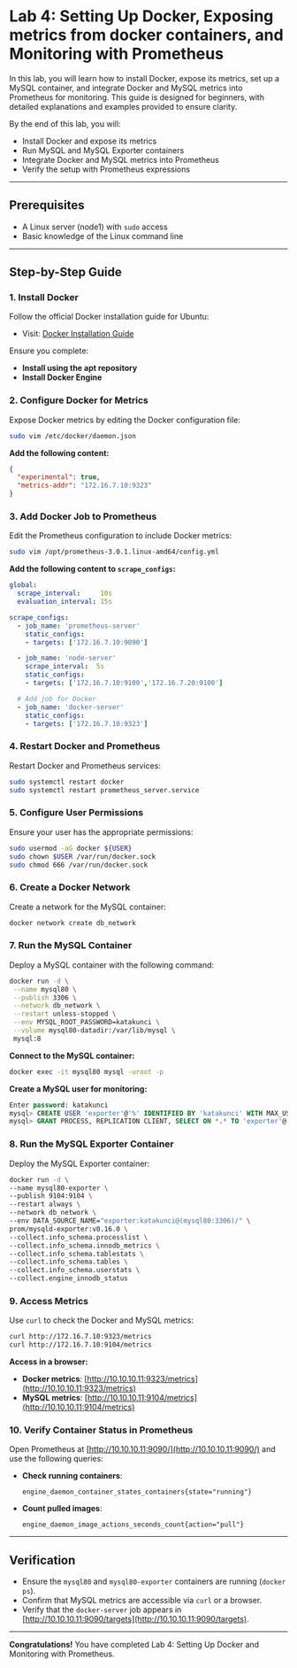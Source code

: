 # Lab 4: Setting Up Docker, Exposing metrics from docker containers, and Monitoring with Prometheus

In this lab, you will learn how to install Docker, expose its metrics, set up a MySQL container, and integrate Docker and MySQL metrics into Prometheus for monitoring. This guide is designed for beginners, with detailed explanations and examples provided to ensure clarity.

By the end of this lab, you will:

- Install Docker and expose its metrics
- Run MySQL and MySQL Exporter containers
- Integrate Docker and MySQL metrics into Prometheus
- Verify the setup with Prometheus expressions

---

## Prerequisites

- A Linux server (node1) with `sudo` access
- Basic knowledge of the Linux command line

---

## Step-by-Step Guide

### 1. Install Docker

Follow the official Docker installation guide for Ubuntu:

- Visit: [Docker Installation Guide](https://docs.docker.com/engine/install/ubuntu/#install-using-the-repository)

Ensure you complete:

- **Install using the apt repository**
- **Install Docker Engine**

### 2. Configure Docker for Metrics

Expose Docker metrics by editing the Docker configuration file:

```bash
sudo vim /etc/docker/daemon.json
```

**Add the following content:**

```json
{
  "experimental": true,
  "metrics-addr": "172.16.7.10:9323"
}
```

### 3. Add Docker Job to Prometheus

Edit the Prometheus configuration to include Docker metrics:

```bash
sudo vim /opt/prometheus-3.0.1.linux-amd64/config.yml
```

**Add the following content to `scrape_configs`:**

```yaml
global:
  scrape_interval:     10s
  evaluation_interval: 15s

scrape_configs:
  - job_name: 'prometheus-server'
    static_configs:
    - targets: ['172.16.7.10:9090']

  - job_name: 'node-server'
    scrape_interval:  5s
    static_configs:
    - targets: ['172.16.7.10:9100','172.16.7.20:9100']

  # Add job for Docker
  - job_name: 'docker-server'
    static_configs:
    - targets: ['172.16.7.10:9323']
```

### 4. Restart Docker and Prometheus

Restart Docker and Prometheus services:

```bash
sudo systemctl restart docker
sudo systemctl restart prometheus_server.service
```

### 5. Configure User Permissions

Ensure your user has the appropriate permissions:

```bash
sudo usermod -aG docker ${USER}
sudo chown $USER /var/run/docker.sock
sudo chmod 666 /var/run/docker.sock
```

### 6. Create a Docker Network

Create a network for the MySQL container:

```bash
docker network create db_network
```

### 7. Run the MySQL Container

Deploy a MySQL container with the following command:

```bash
docker run -d \
 --name mysql80 \
 --publish 3306 \
 --network db_network \
 --restart unless-stopped \
 --env MYSQL_ROOT_PASSWORD=katakunci \
 --volume mysql80-datadir:/var/lib/mysql \
 mysql:8
```

**Connect to the MySQL container:**

```bash
docker exec -it mysql80 mysql -uroot -p
```

**Create a MySQL user for monitoring:**

```sql
Enter password: katakunci
mysql> CREATE USER 'exporter'@'%' IDENTIFIED BY 'katakunci' WITH MAX_USER_CONNECTIONS 3;
mysql> GRANT PROCESS, REPLICATION CLIENT, SELECT ON *.* TO 'exporter'@'%';
```

### 8. Run the MySQL Exporter Container

Deploy the MySQL Exporter container:

```bash
docker run -d \
--name mysql80-exporter \
--publish 9104:9104 \
--restart always \
--network db_network \
--env DATA_SOURCE_NAME="exporter:katakunci@(mysql80:3306)/" \
prom/mysqld-exporter:v0.16.0 \
--collect.info_schema.processlist \
--collect.info_schema.innodb_metrics \
--collect.info_schema.tablestats \
--collect.info_schema.tables \
--collect.info_schema.userstats \
--collect.engine_innodb_status
```

### 9. Access Metrics

Use `curl` to check the Docker and MySQL metrics:

```bash
curl http://172.16.7.10:9323/metrics
curl http://172.16.7.10:9104/metrics
```

**Access in a browser:**

- **Docker metrics**: [http://10.10.10.11:9323/metrics](http://10.10.10.11:9323/metrics)
- **MySQL metrics**: [http://10.10.10.11:9104/metrics](http://10.10.10.11:9104/metrics)

### 10. Verify Container Status in Prometheus

Open Prometheus at [http://10.10.10.11:9090/](http://10.10.10.11:9090/) and use the following queries:

- **Check running containers**:

  ```promql
  engine_daemon_container_states_containers{state="running"}
  ```

- **Count pulled images**:

  ```promql
  engine_daemon_image_actions_seconds_count{action="pull"}
  ```

---

## Verification

- Ensure the `mysql80` and `mysql80-exporter` containers are running (`docker ps`).
- Confirm that MySQL metrics are accessible via `curl` or a browser.
- Verify that the `docker-server` job appears in [http://10.10.10.11:9090/targets](http://10.10.10.11:9090/targets).

---

**Congratulations!** You have completed Lab 4: Setting Up Docker and Monitoring with Prometheus.
